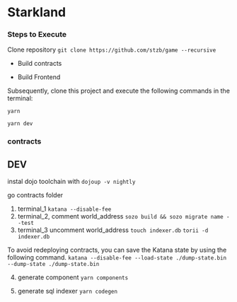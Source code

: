 # Starkland

### Steps to Execute

Clone repository
`git clone https://github.com/stzb/game --recursive`

- Build contracts

- Build Frontend

Subsequently, clone this project and execute the following commands in the terminal:

```console
yarn

yarn dev
```

### contracts

## DEV

instal dojo toolchain with `dojoup -v nightly`

go contracts folder

1. terminal_1
`katana --disable-fee`
2. terminal_2, comment world_address
`sozo build && sozo migrate name --test`
3. terminal_3 uncomment world_address
`touch indexer.db`
`torii -d indexer.db`

To avoid redeploying contracts, you can save the Katana state by using the following command.
`katana --disable-fee --load-state ./dump-state.bin --dump-state ./dump-state.bin`

4. generate component
`yarn components`

5. generate sql indexer
`yarn codegen`